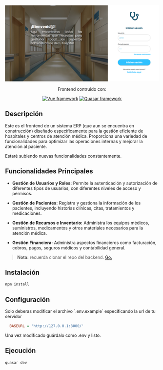 <p align="center">
  <a href="https://kney28.github.io/" target="blank"><img src="img/erp.png" width="800" alt="Login ERP" /></a>
</p>

  <p align="center">Frontend contruido con:</p>
  
<p align="center">
    <a href="https://vuejs.org/"><img alt="Vue framework" src="https://img.shields.io/badge/Vue_3-07B284?style=for-the-badge"></a>
    <a href="https://quasar.dev/"><img alt="Quasar framework" src="https://img.shields.io/badge/Quasar-029DC4?style=for-the-badge"></a>
</p>

## Descripción

Este es el frontend de un sistema ERP (que aun se encuentra en construcción) diseñado específicamente para la gestión eficiente de hospitales y centros de atención médica. Proporciona una variedad de funcionalidades para optimizar las operaciones internas y mejorar la atención al paciente.

Estaré subiendo nuevas funcionalidades constantemente.

## Funcionalidades Principales

- **Gestión de Usuarios y Roles:** Permite la autenticación y autorización de diferentes tipos de usuarios, con diferentes niveles de acceso y permisos.
  
- **Gestión de Pacientes:** Registra y gestiona la información de los pacientes, incluyendo historias clínicas, citas, tratamientos y medicaciones.

- **Gestión de Recursos e Inventario:** Administra los equipos médicos, suministros, medicamentos y otros materiales necesarios para la atención médica.

- **Gestión Financiera:** Administra aspectos financieros como facturación, cobros, pagos, seguros médicos y contabilidad general.

> **Nota:** recuerda clonar el repo del backend. <a href="https://github.com/kney28/erp-demo-backend">Go.</a>


## Instalación
```bash
npm install
```

## Configuración

<p>Solo deberas modificar el archivo `.env.example` especificando la url de tu servidor</p>

```ini
  BASEURL = 'http://127.0.0.1:3000/'
```

<p>Una vez modificado guárdalo como .env y listo.</p>

## Ejecución
```bash
quasar dev
```
